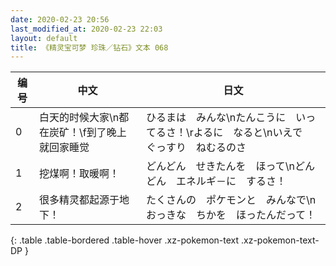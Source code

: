 ```yaml
---
date: 2020-02-23 20:56
last_modified_at: 2020-02-23 22:03
layout: default
title: 《精灵宝可梦 珍珠／钻石》文本 068
---
```

| 编号 | 中文 | 日文 |
| ---- | ---- | ---- |
| 0 | 白天的时候大家\n都在炭矿！\f到了晚上就回家睡觉 | ひるまは　みんな\nたんこうに　いってるさ！\rよるに　なると\nいえで　ぐっすり　ねむるのさ |
| 1 | 挖煤啊！取暖啊！ | どんどん　せきたんを　ほって\nどんどん　エネルギ－に　するさ！ |
| 2 | 很多精灵都起源于地下！ | たくさんの　ポケモンと　みんなで\nおっきな　ちかを　ほったんだって！ |
{: .table .table-bordered .table-hover .xz-pokemon-text .xz-pokemon-text-DP }